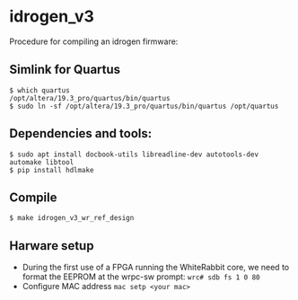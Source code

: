 # idrogen_v3

Procedure for compiling an idrogen firmware:


## Simlink for Quartus 
```$ export LM_LICENSE_FILE=  ...  
$ which quartus  
/opt/altera/19.3_pro/quartus/bin/quartus
$ sudo ln -sf /opt/altera/19.3_pro/quartus/bin/quartus /opt/quartus
```


## Dependencies and tools:
```
$ sudo apt install docbook-utils libreadline-dev autotools-dev automake libtool
$ pip install hdlmake
```


## Compile
```
$ make idrogen_v3_wr_ref_design
```


## Harware setup
  - During the first use of a FPGA running the WhiteRabbit core, we need to format the EEPROM at the wrpc-sw prompt:
  ```wrc# sdb fs 1 0 80```
  - Configure MAC address
  ```mac setp <your mac>```

